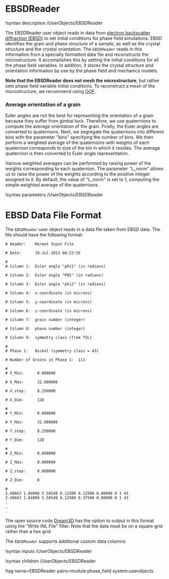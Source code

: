# EBSDReader

!syntax description /UserObjects/EBSDReader

The EBSDReader user object reads in data from [electron backscatter diffraction (EBSD)](https://en.wikipedia.org/wiki/Electron_backscatter_diffraction)
to set initial conditions for phase field simulations. EBSD identifies the grain and
phase structure of a sample, as well as the crystal structure and the crystal orientation.
The `EBSDReader` reads in this information from a specially formatted data file and
reconstructs the microstructure. It accomplishes this by setting the initial conditions
for all the phase field variables. In addition, it stores the crystal structure and
orientation information by use by the phase field and mechanics models.

**Note that the EBSDReader does not mesh the microstructure**, but rather sets phase
field variable initial conditions. To reconstruct a mesh of the microstructure,
we recommend using [OOF](http://www.ctcms.nist.gov/oof/).

### Average orientation of a grain

Euler angles are not the best for representing the orientation of a grain because they suffer from gimbal lock. Therefore, we use quaternions to compute the average orientation of the grain. Firstly, the Euler angles are converted to quaternions. Next, we segregate the quaternions into different bins with the parameter "bins" specifying the number of bins. We then perform a weighted average of the quaternions with weights of each quaternion corresponds
to size of the bin in which it resides. The average quaternion is then converted to Euler angle representation.

Various weighted averages can be performed by raising power of the weights corresponding to each quaternion. The parameter "L_norm" allows us to
raise the power of the weights according to the positive integer assigned to it. By default, the value of "L_norm" is set to 1, computing the simple weighted average of the quaternions.

!syntax parameters /UserObjects/EBSDReader

# EBSD Data File Format

The `EBSDReader` user object reads in a data file taken from EBSD data. The file
should have the following format:

```
# Header:    Marmot Input File

# Date:      19-Jul-2013 00:23:55

#
# Column 1:  Euler angle "phi1" (in radians)

# Column 2:  Euler angle "PHI" (in radians)

# Column 3:  Euler angle "phi2" (in radians)

# Column 4:  x-coordinate (in microns)

# Column 5:  y-coordinate (in microns)

# Column 6:  z-coordinate (in microns)

# Column 7:  grain number (integer)

# Column 8:  phase number (integer)

# Column 9:  symmetry class (from TSL)

#
# Phase 1:   Nickel (symmetry class = 43)

# Number of Grains in Phase 1:  111

#
# X_Min:      0.000000

# X_Max:      32.000000

# X_step:     0.250000

# X_Dim:      128

#
# Y_Min:      0.000000

# Y_Max:      32.000000

# Y_step:     0.250000

# Y_Dim:      128

#
# Z_Min:      0.000000

# Z_Max:      0.000000

# Z_step:     0.000000

# Z_Dim:      0

#
2.48663 1.84098 5.50548 0.12500 0.12500 0.00000 0 1 43
2.48663 1.84098 5.50548 0.12500 0.37500 0.00000 0 1 43
.
.
.
```

The open source code [Dream3D](http://dream3d.bluequartz.net/) has the option to
output in this format using the _"Write INL File"_ filter. Note that the data must
be on a square grid rather than a hex grid.

The `EBSDReader` supports additional custom data columns.

!syntax inputs /UserObjects/EBSDReader

!syntax children /UserObjects/EBSDReader

!tag name=EBSDReader pairs=module:phase_field system:userobjects
